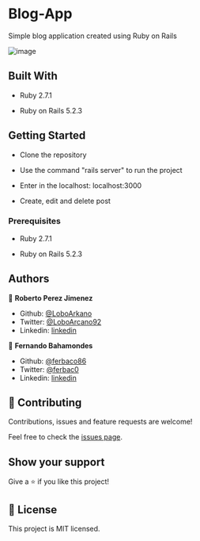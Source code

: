 # Blog-App
Simple blog application created using Ruby on Rails 

![image](https://user-images.githubusercontent.com/33432289/83282636-81562580-a19f-11ea-9cf2-e067db103f60.png)


## Built With

- Ruby 2.7.1

- Ruby on Rails 5.2.3

## Getting Started

- Clone the repository

- Use the command "rails server" to run the project

- Enter in the localhost: localhost:3000

- Create, edit and delete post

### Prerequisites

- Ruby 2.7.1

- Ruby on Rails 5.2.3

## Authors

👤 **Roberto Perez Jimenez**

- Github: [@LoboArkano](https://github.com/LoboArkano)
- Twitter: [@LoboArcano92](https://twitter.com/LoboArcano92)
- Linkedin: [linkedin](https://www.linkedin.com/in/jos%C3%A9-roberto-p%C3%A9rez-jim%C3%A9nez/ )

👤 **Fernando Bahamondes**

- Github: [@ferbaco86](https://github.com/ferbaco86)
- Twitter: [@ferbac0](https://twitter.com/ferbac0)
- Linkedin: [linkedin](https://www.linkedin.com/in/fernando-bahamondes-correa)

## 🤝 Contributing

Contributions, issues and feature requests are welcome!

Feel free to check the [issues page](https://github.com/ferbaco86/blog_app/issues).

## Show your support

Give a ⭐️ if you like this project!
 
## 📝 License

This project is MIT licensed.

